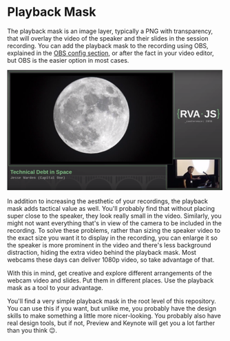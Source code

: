 # Playback Mask

The playback mask is an image layer, typically a PNG with transparency, that will overlay the video of the speaker and their slides in the session recording. You can add the playback mask to the recording using OBS, explained in the [OBS config section](./obs-configuration), or after the fact in your video editor, but OBS is the easier option in most cases.

<div style="width: 500px;">
	<img src="./images/playback-mask-example.png" />
</div>

In addition to increasing the aesthetic of your recordings, the playback mask adds tactical value as well. You'll probably find that without placing super close to the speaker, they look really small in the video. Similarly, you might not want everything that's in view of the camera to be included in the recording. To solve these problems, rather than sizing the speaker video to the exact size you want it to display in the recording, you can enlarge it so the speaker is more prominent in the video and there's less background distraction, hiding the extra video behind the playback mask. Most webcams these days can deliver 1080p video, so take advantage of that.

With this in mind, get creative and explore different arrangements of the webcam video and slides. Put them in different places. Use the playback mask as a tool to your advantage.

You'll find a very simple playback mask in the root level of this repository. You can use this if you want, but unlike me, you probably have the design skills to make something a little more nicer-looking. You probably also have real design tools, but if not, Preview and Keynote will get you a lot farther than you think 😉.
